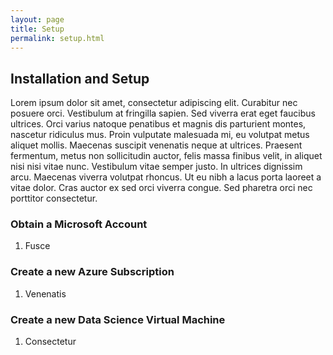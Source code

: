 ```yaml
---
layout: page
title: Setup
permalink: setup.html
---
```


## Installation and Setup

Lorem ipsum dolor sit amet, consectetur adipiscing elit. Curabitur nec posuere orci. Vestibulum at fringilla sapien. Sed viverra erat eget faucibus ultrices. Orci varius natoque penatibus et magnis dis parturient montes, nascetur ridiculus mus. Proin vulputate malesuada mi, eu volutpat metus aliquet mollis. Maecenas suscipit venenatis neque at ultrices. Praesent fermentum, metus non sollicitudin auctor, felis massa finibus velit, in aliquet nisi nisi vitae nunc. Vestibulum vitae semper justo. In ultrices dignissim arcu. Maecenas viverra volutpat rhoncus. Ut eu nibh a lacus porta laoreet a vitae dolor. Cras auctor ex sed orci viverra congue. Sed pharetra orci nec porttitor consectetur.

### Obtain a Microsoft Account

1. Fusce 

### Create a new Azure Subscription

1. Venenatis 

### Create a new Data Science Virtual Machine

1. Consectetur
